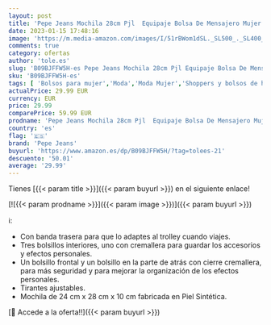 ```yaml
---
layout: post
title: 'Pepe Jeans Mochila 28cm Pjl  Equipaje Bolsa De Mensajero Mujer  Cuero  Talla Única'
date: 2023-01-15 17:48:16
image: 'https://m.media-amazon.com/images/I/51rBWom1dSL._SL500_._SL400_.jpg'
comments: true
category: ofertas
author: 'tole.es'
slug: 'B09BJFFW5H-es Pepe Jeans Mochila 28cm Pjl Equipaje Bolsa De Mensajero...'
sku: 'B09BJFFW5H-es'
tags: [ 'Bolsos para mujer','Moda','Moda Mujer','Shoppers y bolsos de hombro para mujer','mochila','pepe jeans','🇪🇸', ]
actualPrice: 29.99 EUR
currency: EUR
price: 29.99
comparePrice: 59.99 EUR
prodname: 'Pepe Jeans Mochila 28cm Pjl  Equipaje Bolsa De Mensajero Mujer  Cuero  Talla Única'
country: 'es'
flag: '🇪🇸'
brand: 'Pepe Jeans'
buyurl: 'https://www.amazon.es/dp/B09BJFFW5H/?tag=tolees-21'
descuento: '50.01'
average: '29.99'
---
```


Tienes [{{< param title >}}]({{< param buyurl >}}) en el siguiente enlace!

[![{{< param prodname >}}]({{< param image >}})]({{< param buyurl >}})

ℹ️:

- Con banda trasera para que lo adaptes al trolley cuando viajes.
- Tres bolsillos interiores, uno con cremallera para guardar los accesorios y efectos personales.
- Un bolsillo frontal y un bolsillo en la parte de atrás con cierre cremallera, para más seguridad y para mejorar la organización de los efectos personales.
- Tirantes ajustables.
- Mochila de 24 cm x 28 cm x 10 cm fabricada en Piel Sintética.

[🛒 Accede a la oferta!!]({{< param buyurl >}})
